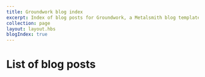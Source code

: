 ```yaml
---
title: Groundwork blog index
excerpt: Index of blog posts for Groundwork, a Metalsmith blog template
collection: page
layout: layout.hbs
blogIndex: true
---
```


# List of blog posts

